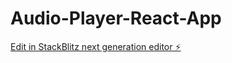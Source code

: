 # Audio-Player-React-App

[Edit in StackBlitz next generation editor ⚡️](https://stackblitz.com/~/github.com/PallaArun33/Audio-Player-React-App)